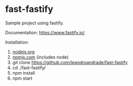 # fast-fastify

Sample project using fastify.

Documentation: https://www.fastify.io/

Installation:

1. [nodejs.org](https://nodejs.org)
2. [npmjs.com](https://www.npmjs.com) (includes node)
3. git clone https://github.com/leandroandrade/fast-fastify
3. cd ./fast-fastify/
4. npm install
5. npm start
